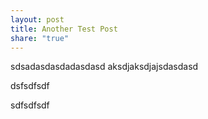 ```yaml
---
layout: post
title: Another Test Post
share: "true"
---
```

sdsadasdasdadasdasd
aksdjaksdjajsdasdasd

dsfsdfsdf


sdfsdfsdf